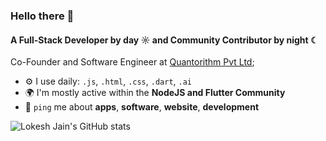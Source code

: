 ### Hello there 👋

#### A Full-Stack Developer by day ☼ and Community Contributor by night ☾

Co-Founder and Software Engineer at [Quantorithm Pvt Ltd](https://quantorithm.com);<br>

- ⚙️ I use daily: `.js`, `.html`, `.css`, `.dart`, `.ai`
- 🌍 I'm mostly active within the **NodeJS and Flutter Community**
- 💬 `ping` me about **apps**, **software**, **website**, **development**


![Lokesh Jain's GitHub stats](https://stats.lokeshjain.in/)
